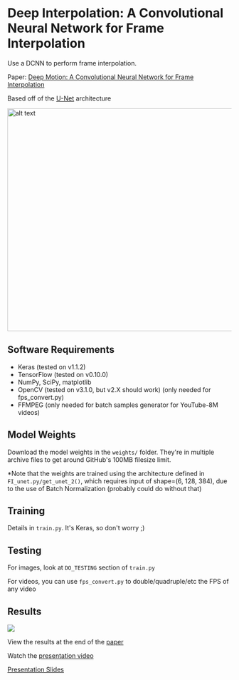 # Deep Interpolation: A Convolutional Neural Network for Frame Interpolation
Use a DCNN to perform frame interpolation.

Paper: [Deep Motion: A Convolutional Neural Network for Frame Interpolation](https://github.com/neil454/deep-motion/raw/master/deep-motion_paper.pdf)

Based off of the [U-Net](https://arxiv.org/abs/1505.04597) architecture

<img src="http://lmb.informatik.uni-freiburg.de/people/ronneber/u-net/u-net-architecture.png" alt="alt text" width="750" height="500">


## Software Requirements
 - Keras (tested on v1.1.2)
 - TensorFlow (tested on v0.10.0)
 - NumPy, SciPy, matplotlib
 - OpenCV (tested on v3.1.0, but v2.X should work) (only needed for fps_convert.py)
 - FFMPEG (only needed for batch samples generator for YouTube-8M videos)


## Model Weights
Download the model weights in the `weights/` folder. They're in multiple archive files to get around GitHub's 100MB filesize limit.

*Note that the weights are trained using the architecture defined in `FI_unet.py/get_unet_2()`, which requires input of shape=(6, 128, 384), due to the use of Batch Normalization (probably could do without that)


## Training
Details in `train.py`. It's Keras, so don't worry ;)


## Testing
For images, look at `DO_TESTING` section of `train.py`

For videos, you can use `fps_convert.py` to double/quadruple/etc the FPS of any video


## Results
![](https://raw.githubusercontent.com/neil454/deep-motion/master/results/planet_earth_interpolation_results.gif)

View the results at the end of the [paper](https://github.com/neil454/deep-motion/raw/master/deep-motion_paper.pdf)

Watch the [presentation video](https://www.youtube.com/watch?v=RWaWoQWI4ks)

[Presentation Slides](https://github.com/neil454/deep-motion/raw/master/deep-motion_slides.pdf)
